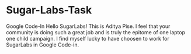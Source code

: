# Sugar-Labs-Task
Google Code-In
Hello SugarLabs! This is Aditya Pise. I feel that your community is doing such a great job and is truly the epitome of one laptop one child campaign.
I find myself lucky to have choosen to work for SugarLabs in Google Code-in.
